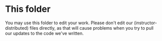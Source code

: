 # This folder

You may use this folder to edit your work. Please don't
edit our (instructor-distributed) files directly, as that
will cause problems when you try to pull our updates to the
code we've written.
